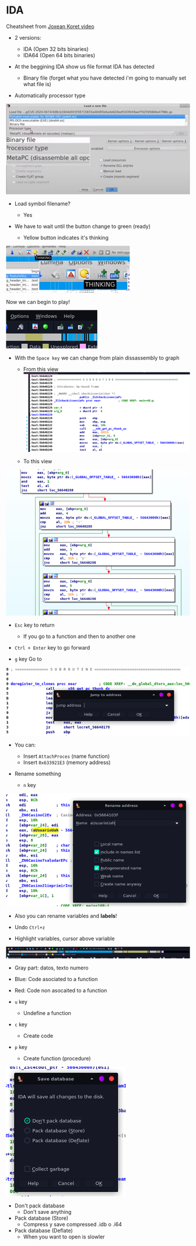 # IDA

Cheatsheet from [Joxean Koret video](https://www.youtube.com/watch?v=CQuBH6bBpYU)

* 2 versions:
  * IDA (Open 32 bits binaries)
  * IDA64 (Open 64 bits binaries)


* At the beggining IDA show us file format IDA has detected

    * Binary file (forget what you have detected i'm going to manually set what file is)


* Automatically processor type

![imagen](images/ida_beggin.png)


* Load symbol filename?
  * Yes


* We have to wait until the button change to green (ready)
    * Yellow button indicates it's thinking
  
![imagen](images/ida_thinking.png)

Now we can begin to play!

![imagen](images/ida_ready.png)




* With the `Space key` we can change from plain dissassembly to graph
    * From this view
![image](images/ida_plain.png)

    * To this view
    
![imagen](images/ida_graph.png)


* `Esc` key to return
    * If you go to a function and then to another one

* `Ctrl + Enter` key to go forward


* `g` key Go to

![imagen](images/ida_goto.png)

* You can:
  * Insert `AttachProces` (name function)
  * Insert `0x633921E3` (memory address)




* Rename something
  * `n` key

![](images/ida_rename.png)

* Also you can rename variables and __labels__!

* Undo `Ctrl+z`


* Highlight variables, cursor above variable


![](images/ida_navegation.png)

* Gray part: datos, texto numero
* Blue: Code asociated to a function
* Red: Code non asocaited to a function 


* `u` key
  * Undefine a function

* `c` key
    * Create code

* `p` key
  * Create function (procedure)



![](images/ida_database.png)

* Don't pack database
  * Don't save anything
* Pack database (Store)
  * Compress y save compressed .idb o .i64
* Pack database (Deflate)
  * When you want to open is slowler